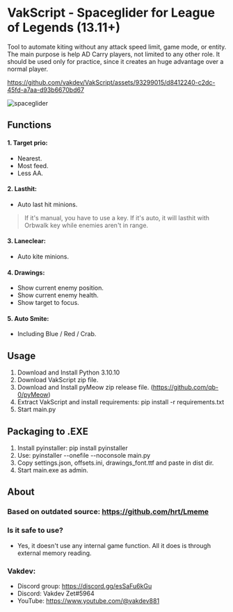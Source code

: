 # VakScript - Spaceglider for League of Legends (13.11+)

Tool to automate kiting without any attack speed limit, game mode, or entity.
The main purpose is help AD Carry players, not limited to any other role.
It should be used only for practice, since it creates an huge advantage over a normal player.

https://github.com/vakdev/VakScript/assets/93299015/d8412240-c2dc-45fd-a7aa-d93b6670bd67

![spaceglider](https://github.com/vakdev/VakScript/assets/93299015/ee39794c-fcc0-4bc8-b705-00b56516337b)

## Functions
#### 1. Target prio:
 - Nearest.
 - Most feed.
 - Less AA.

#### 2. Lasthit:
 - Auto last hit minions.
 > If it's manual, you have to use a key. If it's auto, it will lasthit with Orbwalk key while enemies aren't in range.

#### 3. Laneclear:
 - Auto kite minions.

#### 4. Drawings:
 - Show current enemy position.
 - Show current enemy health.
 - Show target to focus.

#### 5. Auto Smite:
 - Including Blue / Red / Crab.

## Usage
1. Download and Install Python 3.10.10
2. Download VakScript zip file.
3. Download and Install pyMeow zip release file. (https://github.com/qb-0/pyMeow)
4. Extract VakScript and install requirements: pip install -r requirements.txt
5. Start main.py

## Packaging to .EXE
1. Install pyinstaller: pip install pyinstaller
2. Use: pyinstaller --onefile --noconsole main.py
3. Copy settings.json, offsets.ini, drawings_font.ttf and paste in dist dir. 
4. Start main.exe as admin.

## About
### Based on outdated source: https://github.com/hrt/Lmeme
### Is it safe to use?
- Yes, it doesn't use any internal game function.  All it does is through external memory reading. 

### Vakdev:
- Discord group: https://discord.gg/esSaFu6kGu
- Discord: Vakdev Zet#5964
- YouTube: https://www.youtube.com/@vakdev881
